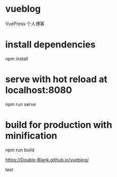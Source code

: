 # vueblog
VuePress 个人博客

# install dependencies
npm install

# serve with hot reload at localhost:8080
npm run serve

# build for production with minification
npm run build

https://Double-Blank.github.io/vueblog/

test
